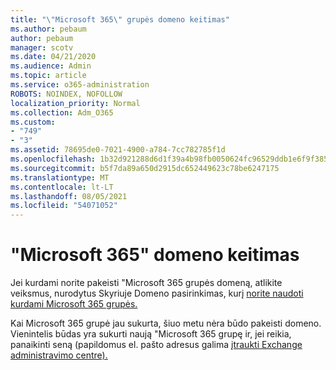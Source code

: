 ```yaml
---
title: "\"Microsoft 365\" grupės domeno keitimas"
ms.author: pebaum
author: pebaum
manager: scotv
ms.date: 04/21/2020
ms.audience: Admin
ms.topic: article
ms.service: o365-administration
ROBOTS: NOINDEX, NOFOLLOW
localization_priority: Normal
ms.collection: Adm_O365
ms.custom:
- "749"
- "3"
ms.assetid: 78695de0-7021-4900-a784-7cc782785f1d
ms.openlocfilehash: 1b32d921288d6d1f39a4b98fb0050624fc96529ddb1e6f9f385687187c729ae6
ms.sourcegitcommit: b5f7da89a650d2915dc652449623c78be6247175
ms.translationtype: MT
ms.contentlocale: lt-LT
ms.lasthandoff: 08/05/2021
ms.locfileid: "54071052"
---
```

# <a name="change-the-domain-for-microsoft-365-group"></a>"Microsoft 365" domeno keitimas

Jei kurdami norite pakeisti "Microsoft 365 grupės domeną, atlikite veiksmus, nurodytus Skyriuje Domeno pasirinkimas, kurį [norite naudoti kurdami Microsoft 365 grupės.](https://docs.microsoft.com/microsoft-365/admin/create-groups/choose-domain-to-create-groups)
  
Kai Microsoft 365 grupė jau sukurta, šiuo metu nėra būdo pakeisti domeno. Vienintelis būdas yra sukurti naują "Microsoft 365 grupę ir, jei reikia, panaikinti seną (papildomus el. pašto adresus galima [įtraukti Exchange administravimo centre).](https://outlook.office365.com/ecp.aspx)